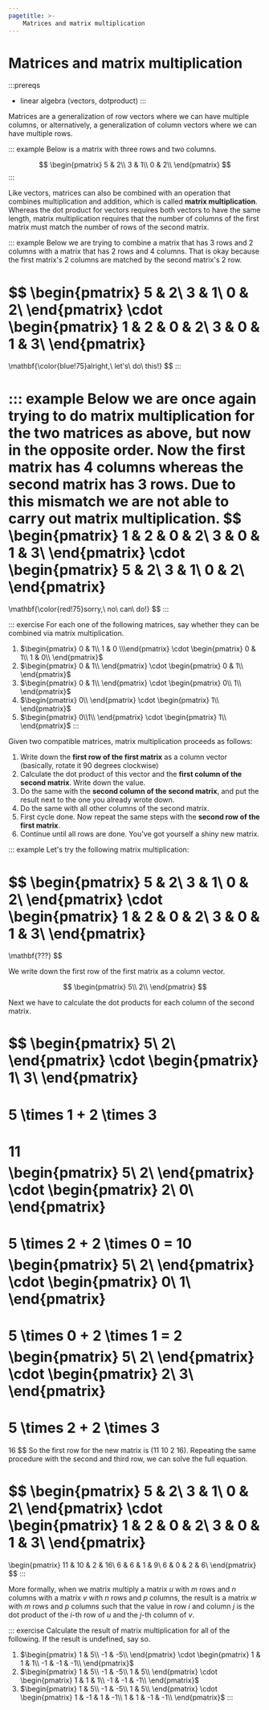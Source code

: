 ```yaml
---
pagetitle: >-
    Matrices and matrix multiplication
---
```


# Matrices and matrix multiplication

:::prereqs
- linear algebra (vectors, dotproduct)
:::

Matrices are a generalization of row vectors where we can have multiple columns, or alternatively, a generalization of column vectors where we can have multiple rows.

::: example
Below is a matrix with three rows and two columns.

$$
\begin{pmatrix}
    5 & 2\\
    3 & 1\\
    0 & 2\\
\end{pmatrix}
$$
:::

Like vectors, matrices can also be combined with an operation that combines multiplication and addition, which is called **matrix multiplication**.
Whereas the dot product for vectors requires both vectors to have the same length, matrix multiplication requires that the number of columns of the first matrix must match the number of rows of the second matrix.

::: example
Below we are trying to combine a matrix that has 3 rows and 2 columns with a matrix that has 2 rows and 4 columns.
That is okay because the first matrix's 2 columns are matched by the second matrix's 2 row.

$$
\begin{pmatrix}
    5 & 2\\
    3 & 1\\
    0 & 2\\
\end{pmatrix}
\cdot
\begin{pmatrix}
    1 & 2 & 0 & 2\\
    3 & 0 & 1 & 3\\
\end{pmatrix}
=
\mathbf{\color{blue!75}alright,\ let's\ do\ this!}
$$
:::

::: example
Below we are once again trying to do matrix multiplication for the two matrices as above, but now in the opposite order.
Now the first matrix has 4 columns whereas the second matrix has 3 rows.
Due to this mismatch we are not able to carry out matrix multiplication.
$$
\begin{pmatrix}
    1 & 2 & 0 & 2\\
    3 & 0 & 1 & 3\\
\end{pmatrix}
\cdot
\begin{pmatrix}
    5 & 2\\
    3 & 1\\
    0 & 2\\
\end{pmatrix}
=
\mathbf{\color{red!75}sorry,\ no\ can\ do!}
$$
:::

::: exercise
For each one of the following matrices, say whether they can be combined via matrix multiplication.

1. $\begin{pmatrix} 0 & 1\\ 1 & 0 \\\end{pmatrix} \cdot \begin{pmatrix} 0 & 1\\ 1 & 0\\ \end{pmatrix}$
1. $\begin{pmatrix} 0 & 1\\ \end{pmatrix} \cdot \begin{pmatrix} 0 & 1\\ \end{pmatrix}$
1. $\begin{pmatrix} 0 & 1\\ \end{pmatrix} \cdot \begin{pmatrix} 0\\ 1\\ \end{pmatrix}$
1. $\begin{pmatrix} 0\\ \end{pmatrix} \cdot \begin{pmatrix} 1\\ \end{pmatrix}$
1. $\begin{pmatrix} 0\\1\\ \end{pmatrix} \cdot \begin{pmatrix} 1\\ \end{pmatrix}$
:::

Given two compatible matrices, matrix multiplication proceeds as follows:

1. Write down the **first row of the first matrix** as a column vector (basically, rotate it 90 degrees clockwise)
1. Calculate the dot product of this vector and the **first column of the second matrix**.
   Write down the value.
1. Do the same with the **second column of the second matrix**, and put the result next to the one you already wrote down.
1. Do the same with all other columns of the second matrix.
1. First cycle done.
   Now repeat the same steps with the **second row of the first matrix**.
1. Continue until all rows are done.
   You've got yourself a shiny new matrix.

::: example
Let's try the following matrix multiplication:

$$
\begin{pmatrix}
    5 & 2\\
    3 & 1\\
    0 & 2\\
\end{pmatrix}
\cdot
\begin{pmatrix}
    1 & 2 & 0 & 2\\
    3 & 0 & 1 & 3\\
\end{pmatrix}
=
\mathbf{???}
$$

We write down the first row of the first matrix as a column vector.

$$
\begin{pmatrix}
    5\\
    2\\
\end{pmatrix}
$$

Next we have to calculate the dot products for each column of the second matrix.

$$
\begin{pmatrix}
    5\\
    2\\
\end{pmatrix}
\cdot
\begin{pmatrix}
    1\\
    3\\
\end{pmatrix}
=
5 \times 1 + 2 \times 3
=
11
$$
$$
\begin{pmatrix}
    5\\
    2\\
\end{pmatrix}
\cdot
\begin{pmatrix}
    2\\
    0\\
\end{pmatrix}
=
5 \times 2 + 2 \times 0 =
10
$$
$$
\begin{pmatrix}
    5\\
    2\\
\end{pmatrix}
\cdot
\begin{pmatrix}
    0\\
    1\\
\end{pmatrix}
=
5 \times 0 + 2 \times 1 =
2
$$
$$
\begin{pmatrix}
    5\\
    2\\
\end{pmatrix}
\cdot
\begin{pmatrix}
    2\\
    3\\
\end{pmatrix}
=
5 \times 2 + 2 \times 3
=
16
$$
So the first row for the new matrix is $(11\ 10\ 2\ 16)$.
Repeating the same procedure with the second and third row, we can solve the full equation.

$$
\begin{pmatrix}
    5 & 2\\
    3 & 1\\
    0 & 2\\
\end{pmatrix}
\cdot
\begin{pmatrix}
    1 & 2 & 0 & 2\\
    3 & 0 & 1 & 3\\
\end{pmatrix}
=
\begin{pmatrix}
    11 & 10 & 2 & 16\\
    6 & 6 & 1 & 9\\
    6 & 0 & 2 & 6\\
\end{pmatrix}
$$
:::

More formally, when we matrix multiply a matrix $u$ with $m$ rows and $n$ columns with a matrix $v$ with $n$ rows and $p$ columns, the result is a matrix $w$ with $m$ rows and $p$ columns such that the value in row $i$ and column $j$ is the dot product of the $i$-th row of $u$ and the $j$-th column of $v$.

::: exercise
Calculate the result of matrix multiplication for all of the following.
If the result is undefined, say so.

1. $\begin{pmatrix} 1 & 5\\ -1 & -5\\ \end{pmatrix} \cdot \begin{pmatrix} 1 & 1 & 1\\ -1 & -1 & -1\\ \end{pmatrix}$
1. $\begin{pmatrix} 1 & 5\\ -1 & -5\\ 1 & 5\\ \end{pmatrix} \cdot \begin{pmatrix} 1 & 1 & 1\\ -1 & -1 & -1\\ \end{pmatrix}$
1. $\begin{pmatrix} 1 & 5\\ -1 & -5\\ 1 & 5\\ \end{pmatrix} \cdot \begin{pmatrix} 1 & -1 & 1 & -1\\ 1 & 1 & -1 & -1\\ \end{pmatrix}$
:::
